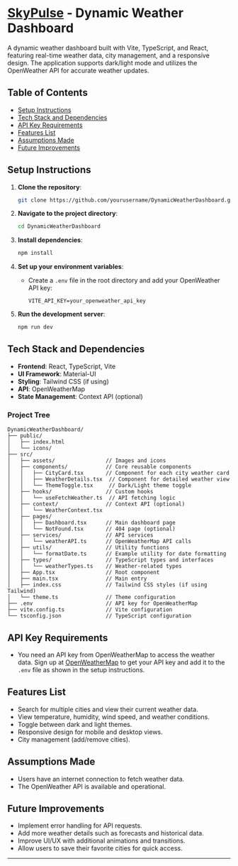 # [SkyPulse](https://skypulse-wd.netlify.app/) - Dynamic Weather Dashboard

A dynamic weather dashboard built with Vite, TypeScript, and React, featuring real-time weather data, city management, and a responsive design. The application supports dark/light mode and utilizes the OpenWeather API for accurate weather updates.

## Table of Contents
- [Setup Instructions](#setup-instructions)
- [Tech Stack and Dependencies](#tech-stack-and-dependencies)
- [API Key Requirements](#api-key-requirements)
- [Features List](#features-list)
- [Assumptions Made](#assumptions-made)
- [Future Improvements](#future-improvements)

## Setup Instructions

1. **Clone the repository**:
   ```bash
   git clone https://github.com/yourusername/DynamicWeatherDashboard.git
   ```

2. **Navigate to the project directory**:
   ```bash
   cd DynamicWeatherDashboard
   ```

3. **Install dependencies**:
   ```bash
   npm install
   ```

4. **Set up your environment variables**:
   - Create a `.env` file in the root directory and add your OpenWeather API key:
     ```
     VITE_API_KEY=your_openweather_api_key
     ```

5. **Run the development server**:
   ```bash
   npm run dev
   ```

## Tech Stack and Dependencies

- **Frontend**: React, TypeScript, Vite
- **UI Framework**: Material-UI
- **Styling**: Tailwind CSS (if using)
- **API**: OpenWeatherMap
- **State Management**: Context API (optional)

### Project Tree

```
DynamicWeatherDashboard/
├── public/
│   ├── index.html
│   └── icons/
├── src/
│   ├── assets/                // Images and icons
│   ├── components/            // Core reusable components
│   │   ├── CityCard.tsx       // Component for each city weather card
│   │   ├── WeatherDetails.tsx  // Component for detailed weather view
│   │   └── ThemeToggle.tsx     // Dark/Light theme toggle
│   ├── hooks/                 // Custom hooks
│   │   └── useFetchWeather.ts  // API fetching logic
│   ├── context/               // Context API (optional)
│   │   └── WeatherContext.tsx
│   ├── pages/
│   │   ├── Dashboard.tsx      // Main dashboard page
│   │   └── NotFound.tsx       // 404 page (optional)
│   ├── services/              // API services
│   │   └── weatherAPI.ts      // OpenWeatherMap API calls
│   ├── utils/                 // Utility functions
│   │   └── formatDate.ts      // Example utility for date formatting
│   ├── types/                 // TypeScript types and interfaces
│   │   └── weatherTypes.ts    // Weather-related types
│   ├── App.tsx                // Root component
│   ├── main.tsx               // Main entry
│   ├── index.css              // Tailwind CSS styles (if using Tailwind)
│   └── theme.ts               // Theme configuration
├── .env                       // API key for OpenWeatherMap
├── vite.config.ts             // Vite configuration
└── tsconfig.json              // TypeScript configuration
```

## API Key Requirements

- You need an API key from OpenWeatherMap to access the weather data. Sign up at [OpenWeatherMap](https://openweathermap.org/) to get your API key and add it to the `.env` file as shown in the setup instructions.

## Features List

- Search for multiple cities and view their current weather data.
- View temperature, humidity, wind speed, and weather conditions.
- Toggle between dark and light themes.
- Responsive design for mobile and desktop views.
- City management (add/remove cities).

## Assumptions Made

- Users have an internet connection to fetch weather data.
- The OpenWeather API is available and operational.

## Future Improvements

- Implement error handling for API requests.
- Add more weather details such as forecasts and historical data.
- Improve UI/UX with additional animations and transitions.
- Allow users to save their favorite cities for quick access.

---
